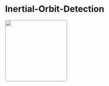 # Inertial-Orbit-Detection

<a title="View with the Desmos Graphing Calculator" href="https://www.desmos.com/calculator/doi4jwsl1b">  <img src="https://s3.amazonaws.com/calc_thumbs/production/doi4jwsl1b.png" width="200px" height="200px"     style="border:1px solid #ccc; border-radius:5px"  /></a>
